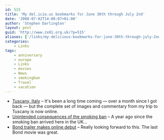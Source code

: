 ```yaml
---
id: 515
title: 'My del.icio.us bookmarks for June 30th through July 2nd'
date: '2008-07-02T14:00:07+01:00'
author: 'Stephen Darlington'
layout: post
guid: 'http://www.zx81.org.uk/?p=515'
aliases: ['/links/my-delicious-bookmarks-for-june-30th-through-july-2nd.html']
categories:
    - Links
tags:
    - anniversary
    - europe
    - Links
    - movies
    - News
    - smokingban
    - Travel
    - vacation
---
```


- [Tuscany, Italy](http://www.zx81.org.uk/travel/tuscany-italy.html) – It's been a long time coming — over a month since I got back — but the complete set of images and commentary from my trip to Tuscany is now online.
- [Unintended consequences of the smoking ban](http://news.bbc.co.uk/1/hi/magazine/7483057.stm) – A year ago since the smoking ban arrived here in the UK…
- [Bond trailer makes online debut](http://news.bbc.co.uk/1/hi/entertainment/7481398.stm) – Really looking forward to this. The last Bond movie was great.